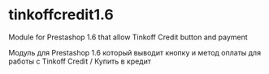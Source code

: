 # tinkoffcredit1.6
Module for Prestashop 1.6 that allow Tinkoff Credit button and payment

Модуль для Prestashop 1.6 который выводит кнопку и метод оплаты для работы с Tinkoff Credit / Купить в кредит
